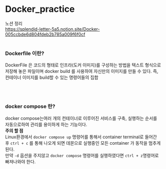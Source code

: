 # Docker_practice

노션 정리  
https://splendid-letter-5a5.notion.site/Docker-005ccbde6d804fdeb2b785a009f6f0cf  
<br>

### Dockerfile 이란?  
  DockerFile 은 코드의 형태로 인프라(도커 이미지)를 구성하는 방법을 텍스트 형식으로 저장해 놓은 파일이며 docker build 를 사용하여 자신만의 이미지를 만들 수 있다.
즉, 컨테이너 이미지를 build할 수 있는 명령어들의 집합  

<br><br>   
### docker compose 란?
  docker compose는여러 개의 컨테이너로 이루어진 서비스를 구축, 실행하는 순서를 자동으로하여 관리를 용이하게 하는 기능이다.   
  **주의 할 점**   
  Linux환경에서 ```docker compose up``` 명령어를 통해서 container terminal로 들어간 후 ```ctrl + c``` 를 통해 나오게 되면 데몬으로 실행중인 모든 container 가 동작을 멈추게 된다.   
  만약 ```-d``` 옵션을 주지않고 ```docker compose``` 명령어를 실행하였다면 ```ctrl + z```명령어로 빠져나와야 한다.
